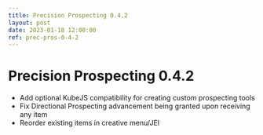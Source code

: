 ```yaml
---
title: Precision Prospecting 0.4.2
layout: post
date: 2023-01-18 12:00:00
ref: prec-pros-0-4-2
---
```


# Precision Prospecting 0.4.2

- Add optional KubeJS compatibility for creating custom prospecting tools
- Fix Directional Prospecting advancement being granted upon receiving any item
- Reorder existing items in creative menu/JEI

